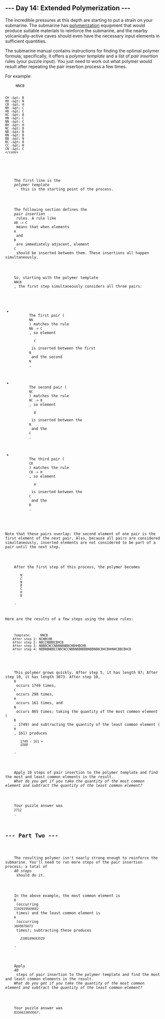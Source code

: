 <h2>--- Day 14: Extended Polymerization ---</h2>
<p>
    The incredible pressures at this depth are starting to put a strain on your submarine. The submarine has 
    <a href="https://en.wikipedia.org/wiki/Polymerization" target="_blank">polymerization</a>
     equipment that would produce suitable materials to reinforce the submarine, and the nearby volcanically-active caves should even have the necessary input elements in sufficient quantities.
</p>
<p>
    The submarine manual contains 
    <span title="HO&#xa;&#xa;HO -&gt; OH">instructions</span>
     for finding the optimal polymer formula; specifically, it offers a 
    <em>polymer template</em>
     and a list of 
    <em>pair insertion</em>
     rules (your puzzle input). You just need to work out what polymer would result after repeating the pair insertion process a few times.
</p>
<p>For example:</p>
<pre>
    <code>NNCB

    CH -&gt; B
    HH -&gt; N
    CB -&gt; H
    NH -&gt; C
    HB -&gt; C
    HC -&gt; B
    HN -&gt; C
    NN -&gt; C
    BH -&gt; H
    NC -&gt; B
    NB -&gt; B
    BN -&gt; B
    BB -&gt; N
    BC -&gt; B
    CC -&gt; N
    CN -&gt; C
    </code>
</pre>
<p>
    The first line is the 
    <em>polymer template</em>
     - this is the starting point of the process.
</p>
<p>
    The following section defines the 
    <em>pair insertion</em>
     rules. A rule like 
    <code>AB -&gt; C</code>
     means that when elements 
    <code>A</code>
     and 
    <code>B</code>
     are immediately adjacent, element 
    <code>C</code>
     should be inserted between them. These insertions all happen simultaneously.
</p>
<p>
    So, starting with the polymer template 
    <code>NNCB</code>
    , the first step simultaneously considers all three pairs:
</p>
<ul>
    <li>
        The first pair (
        <code>NN</code>
        ) matches the rule 
        <code>NN -&gt; C</code>
        , so element 
        <code>
            <em>C</em>
        </code>
         is inserted between the first 
        <code>N</code>
         and the second 
        <code>N</code>
        .
    </li>
    <li>
        The second pair (
        <code>NC</code>
        ) matches the rule 
        <code>NC -&gt; B</code>
        , so element 
        <code>
            <em>B</em>
        </code>
         is inserted between the 
        <code>N</code>
         and the 
        <code>C</code>
        .
    </li>
    <li>
        The third pair (
        <code>CB</code>
        ) matches the rule 
        <code>CB -&gt; H</code>
        , so element 
        <code>
            <em>H</em>
        </code>
         is inserted between the 
        <code>C</code>
         and the 
        <code>B</code>
        .
    </li>
</ul>
<p>Note that these pairs overlap: the second element of one pair is the first element of the next pair. Also, because all pairs are considered simultaneously, inserted elements are not considered to be part of a pair until the next step.</p>
<p>
    After the first step of this process, the polymer becomes 
    <code>
        N
        <em>C</em>
        N
        <em>B</em>
        C
        <em>H</em>
        B
    </code>
    .
</p>
<p>Here are the results of a few steps using the above rules:</p>
<pre>
    <code>Template:     NNCB
    After step 1: NCNBCHB
    After step 2: NBCCNBBBCBHCB
    After step 3: NBBBCNCCNBBNBNBBCHBHHBCHB
    After step 4: NBBNBNBBCCNBCNCCNBBNBBNBBBNBBNBBCBHCBHHNHCBBCBHCB
    </code>
</pre>
<p>
    This polymer grows quickly. After step 5, it has length 97; After step 10, it has length 3073. After step 10, 
    <code>B</code>
     occurs 1749 times, 
    <code>C</code>
     occurs 298 times, 
    <code>H</code>
     occurs 161 times, and 
    <code>N</code>
     occurs 865 times; taking the quantity of the most common element (
    <code>B</code>
    , 1749) and subtracting the quantity of the least common element (
    <code>H</code>
    , 161) produces 
    <code>
        1749 - 161 = 
        <em>1588</em>
    </code>
    .
</p>
<p>
    Apply 10 steps of pair insertion to the polymer template and find the most and least common elements in the result. 
    <em>What do you get if you take the quantity of the most common element and subtract the quantity of the least common element?</em>
</p>
<p>
    Your puzzle answer was 
    <code>2712</code>
    .
</p>
<h2 id="part2">--- Part Two ---</h2>
<p>
    The resulting polymer isn't nearly strong enough to reinforce the submarine. You'll need to run more steps of the pair insertion process; a total of 
    <em>40 steps</em>
     should do it.
</p>
<p>
    In the above example, the most common element is 
    <code>B</code>
     (occurring 
    <code>2192039569602</code>
     times) and the least common element is 
    <code>H</code>
     (occurring 
    <code>3849876073</code>
     times); subtracting these produces 
    <code>
        <em>2188189693529</em>
    </code>
    .
</p>
<p>
    Apply 
    <em>40</em>
     steps of pair insertion to the polymer template and find the most and least common elements in the result. 
    <em>What do you get if you take the quantity of the most common element and subtract the quantity of the least common element?</em>
</p>
<p>
    Your puzzle answer was 
    <code>8336623059567</code>.
</p>

